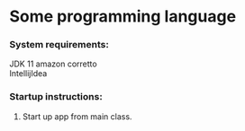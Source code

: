 # Some programming language

### System requirements:
JDK 11 amazon corretto  
IntellijIdea

### Startup instructions:
1. Start up app from main class.

